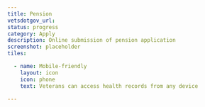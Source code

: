 ```yaml
---
title: Pension
vetsdotgov_url:
status: progress
category: Apply
description: Online submission of pension application
screenshot: placeholder
tiles:

  - name: Mobile-friendly
    layout: icon
    icon: phone
    text: Veterans can access health records from any device

---
```

